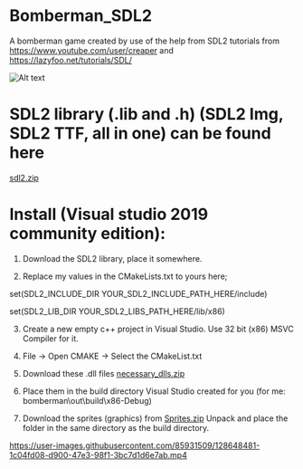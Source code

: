 # Bomberman_SDL2
A bomberman game created by use of the help from SDL2 tutorials from 
https://www.youtube.com/user/creaper
and
https://lazyfoo.net/tutorials/SDL/

![Alt text](https://i.gyazo.com/a51902f6d46fa68a04815df9fa0dd1c3.png?raw=true "Title")

# SDL2 library (.lib and .h) (SDL2 Img, SDL2 TTF, all in one) can be found here
[sdl2.zip](https://github.com/boiledsauce/Bomberman_SDL2/files/6954875/sdl2.zip)

# Install (Visual studio 2019 community edition):
1. Download the SDL2 library, place it somewhere.

2. Replace my values in the CMakeLists.txt to yours here;
 
 set(SDL2_INCLUDE_DIR YOUR_SDL2_INCLUDE_PATH_HERE/include)
 
 set(SDL2_LIB_DIR YOUR_SDL2_LIBS_PATH_HERE/lib/x86)
  
3. Create a new empty c++ project in Visual Studio. Use 32 bit (x86) MSVC Compiler for it.

4. File -> Open CMAKE -> Select the CMakeList.txt

5. Download these .dll files [necessary_dlls.zip](https://github.com/boiledsauce/Bomberman_SDL2/files/6961923/necessary_dlls.zip)

6. Place them in the build directory Visual Studio created for you (for me: bomberman\out\build\x86-Debug)

7. Download the sprites (graphics) from [Sprites.zip](https://github.com/boiledsauce/Bomberman_SDL2/files/6961941/Sprites.zip)
   Unpack and place the folder in the same directory as the build directory. 



https://user-images.githubusercontent.com/85931509/128648481-1c04fd08-d900-47e3-98f1-3bc7d1d6e7ab.mp4
